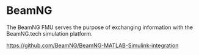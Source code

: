 # BeamNG

The BeamNG FMU serves the purpose of exchanging information with the BeamNG.tech simulation platform.

https://github.com/BeamNG/BeamNG-MATLAB-Simulink-integration